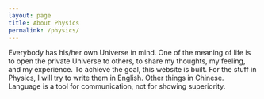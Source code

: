 ```yaml
---
layout: page
title: About Physics
permalink: /physics/
---
```



Everybody has his/her own Universe in mind. One of the meaning of life is to open the private Universe to others, to share my thoughts, my feeling, and my experience. To achieve the goal, this website is built. For the stuff in Physics, I will try to write them in English. Other things in Chinese. Language is a tool for communication, not for showing superiority. 


